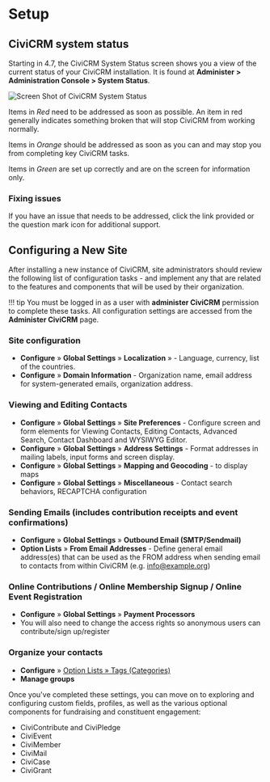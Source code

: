 # Setup

## CiviCRM system status

Starting in 4.7, the CiviCRM System Status screen shows you a view of the current status of your CiviCRM installation. It is found at **Administer > Administration Console > System Status**.

![Screen Shot of CiviCRM System Status](/img/system-status.png)

Items in *Red* need to be addressed as soon as possible. An item in red generally indicates something broken that will stop CiviCRM from working normally.

Items in *Orange* should be addressed as soon as you can and may stop you from completing key CiviCRM tasks. 

Items in *Green* are set up correctly and are on the screen for information only. 

### Fixing issues

If you have an issue that needs to be addressed, click the link provided or the question mark icon for additional support.

## Configuring a New Site

After installing a new instance of CiviCRM, site administrators should review the following list of configuration tasks - and implement any that are related to the features and components that will be used by their organization.

!!! tip
    You must be logged in as a user with **administer CiviCRM** permission to complete these tasks. All configuration settings are accessed from the **Administer CiviCRM** page.


### Site configuration

* **Configure** » **Global Settings** » **Localization** » - Language, currency, list of the countries.
* **Configure** » **Domain Information** - Organization name, email address for system-generated emails, organization address.

### Viewing and Editing Contacts

* **Configure** » **Global Settings** » **Site Preferences** - Configure screen and form elements for Viewing Contacts, Editing Contacts, Advanced Search, Contact Dashboard and WYSIWYG Editor.
* **Configure** » **Global Settings** » **Address Settings** - Format addresses in mailing labels, input forms and screen display.
* **Configure** » **Global Settings** » **Mapping and Geocoding** - to display maps
* **Configure** » **Global Settings** » **Miscellaneous** - Contact search behaviors, RECAPTCHA configuration

### Sending Emails (includes contribution receipts and event confirmations)

* **Configure** » **Global Settings** » **Outbound Email (SMTP/Sendmail)**
* **Option Lists** » **From Email Addresses** - Define general email address(es) that can be used as the FROM address when sending email to contacts from within CiviCRM (e.g. info@example.org)

### Online Contributions / Online Membership Signup / Online Event Registration

* **Configure** » **Global Settings** » **Payment Processors**
* You will also need to change the access rights so anonymous users can contribute/sign up/register

### Organize your contacts

* **Configure** » [Option Lists » Tags (Categories)](http://drupal.demo.civicrm.org/civicrm/admin/tag?reset=1)
* **Manage groups**

Once you've completed these settings, you can move on to exploring and configuring custom fields, profiles, as well as the various optional components for fundraising and constituent engagement:

* CiviContribute and CiviPledge
* CiviEvent
* CiviMember
* CiviMail
* CiviCase
* CiviGrant